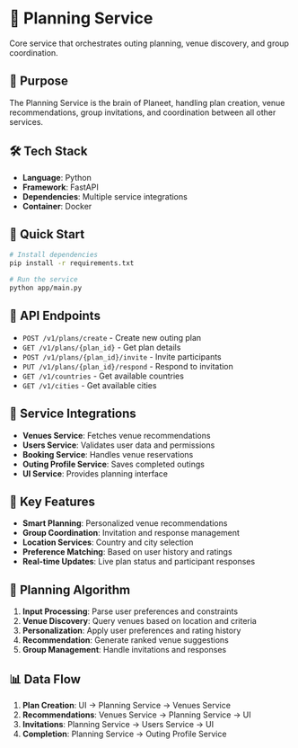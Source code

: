 # 🎯 Planning Service

Core service that orchestrates outing planning, venue discovery, and group coordination.

## 🎯 Purpose

The Planning Service is the brain of Planeet, handling plan creation, venue recommendations, group invitations, and coordination between all other services.

## 🛠️ Tech Stack

- **Language**: Python
- **Framework**: FastAPI
- **Dependencies**: Multiple service integrations
- **Container**: Docker

## 🚀 Quick Start

```bash
# Install dependencies
pip install -r requirements.txt

# Run the service
python app/main.py
```

## 📡 API Endpoints

- `POST /v1/plans/create` - Create new outing plan
- `GET /v1/plans/{plan_id}` - Get plan details
- `POST /v1/plans/{plan_id}/invite` - Invite participants
- `PUT /v1/plans/{plan_id}/respond` - Respond to invitation
- `GET /v1/countries` - Get available countries
- `GET /v1/cities` - Get available cities

## 🔗 Service Integrations

- **Venues Service**: Fetches venue recommendations
- **Users Service**: Validates user data and permissions
- **Booking Service**: Handles venue reservations
- **Outing Profile Service**: Saves completed outings
- **UI Service**: Provides planning interface

## 📝 Key Features

- **Smart Planning**: Personalized venue recommendations
- **Group Coordination**: Invitation and response management
- **Location Services**: Country and city selection
- **Preference Matching**: Based on user history and ratings
- **Real-time Updates**: Live plan status and participant responses

## 🧠 Planning Algorithm

1. **Input Processing**: Parse user preferences and constraints
2. **Venue Discovery**: Query venues based on location and criteria
3. **Personalization**: Apply user preferences and rating history
4. **Recommendation**: Generate ranked venue suggestions
5. **Group Management**: Handle invitations and responses

## 📊 Data Flow

1. **Plan Creation**: UI → Planning Service → Venues Service
2. **Recommendations**: Venues Service → Planning Service → UI
3. **Invitations**: Planning Service → Users Service → UI
4. **Completion**: Planning Service → Outing Profile Service